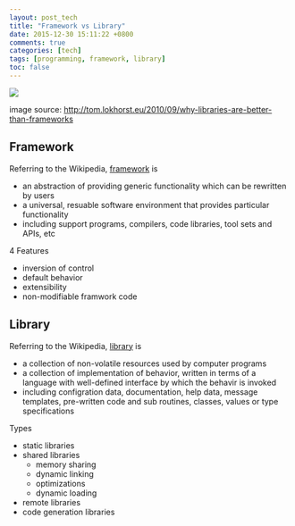 ```yaml
---
layout: post_tech
title: "Framework vs Library"
date: 2015-12-30 15:11:22 +0800
comments: true
categories: [tech]
tags: [programming, framework, library]
toc: false
---
```


<img src="https://s-media-cache-ak0.pinimg.com/474x/fe/4e/3b/fe4e3b8680d390b80d9bf64976af1b0a.jpg" />

image source: http://tom.lokhorst.eu/2010/09/why-libraries-are-better-than-frameworks


## Framework

Referring to the Wikipedia, [framework] is

  [framework]: https://en.wikipedia.org/wiki/Software_framework

- an abstraction of providing generic functionality which can be rewritten by users
- a universal, resuable software environment that provides particular functionality
- including support programs, compilers, code libraries, tool sets and APIs, etc 

4 Features

- inversion of control
- default behavior
- extensibility
- non-modifiable framwork code 


## Library

Referring to the Wikipedia, [library] is

  [library]: https://en.wikipedia.org/wiki/Library_(computing)

- a collection of non-volatile resources used by computer programs
- a collection of implementation of behavior, written in terms of a language with well-defined interface by which the behavir is invoked
- including configration data, documentation, help data, message templates, pre-written code and
sub routines, classes, values or type specifications

Types

- static libraries
- shared libraries
  - memory sharing
  - dynamic linking
  - optimizations
  - dynamic loading
- remote libraries
- code generation libraries
